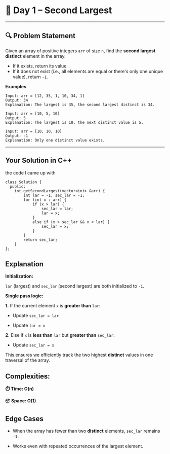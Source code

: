 # 📘 Day 1 – Second Largest

---

## 🔍 Problem Statement

Given an array of positive integers `arr` of size `n`, find the **second largest distinct** element in the array.

- If it exists, return its value.  
- If it does not exist (i.e., all elements are equal or there's only one unique value), return `-1`.

**Examples**

```text
Input: arr = [12, 35, 1, 10, 34, 1]
Output: 34
Explanation: The largest is 35, the second largest distinct is 34.

Input: arr = [10, 5, 10]
Output: 5
Explanation: The largest is 10, the next distinct value is 5.

Input: arr = [10, 10, 10]
Output: -1
Explanation: Only one distinct value exists.

```
---

## Your Solution in C++
the code I came up with 
```code
class Solution {
  public:
    int getSecondLargest(vector<int> &arr) {
        int lar = -1, sec_lar = -1;
        for (int x : arr) {
            if (x > lar) {
                sec_lar = lar;
                lar = x;
            }
            else if (x > sec_lar && x < lar) {
                sec_lar = x;
            }
        }
        return sec_lar;
    }
};
```

## Explanation
__Initialization:__

```lar``` (largest) and ```sec_lar``` (second largest) are both initialized to ```-1```.

__Single pass logic:__

__1.__ If the current element ```x``` is __greater than__ ```lar```:

* Update ```sec_lar = lar```

* Update ```lar = x```

__2.__ Else if ```x``` is __less than__ ```lar``` but __greater than__ ```sec_lar```:

* Update ```sec_lar = x```

This ensures we efficiently track the two highest __distinct__ values in one traversal of the array.

## Complexities:

**⏱️ Time: O(n)** 

**📦 Space: O(1)**


##  Edge Cases
* When the array has fewer than two __distinct__ elements, ```sec_lar``` remains ```-1```.

* Works even with repeated occurrences of the largest element.
